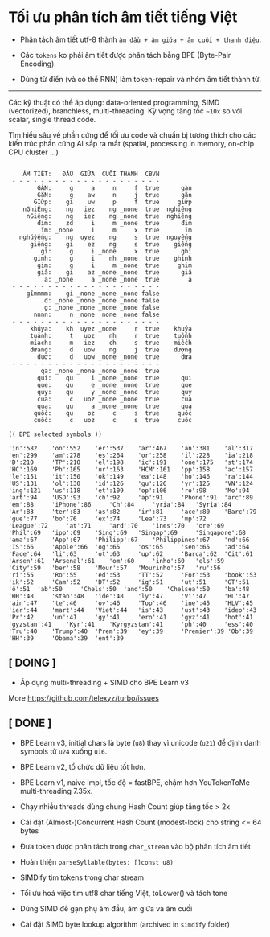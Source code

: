 # Tối ưu phân tích âm tiết tiếng Việt

* Phân tách âm tiết utf-8 thành `âm đầu + âm giữa + âm cuối + thanh điệu`.

* Các `tokens` ko phải âm tiết được phân tách bằng BPE (Byte-Pair Encoding).

* Dùng từ điển (và có thể RNN) làm token-repair và nhóm âm tiết thành từ.

- - - 

Các kỹ thuật có thể áp dụng: data-oriented programming, SIMD (vectorized), branchless, multi-threading. Kỳ vọng tăng tốc `~10x` so với scalar, single thread code.

Tìm hiểu sâu về phần cứng để tối ưu code và chuẩn bị tương thích cho các kiến trúc phần cứng AI sắp ra mắt (spatial, processing in memory, on-chip CPU cluster ...)


```

    ÂM TIẾT:   ĐẦU  GIỮA  CUỐI THANH  CBVN
 - - - - - - - - - - - - - - - - - - - - -
        GÀN:     g     a     n     f  true      gàn
        GặN:     g    aw     n     j  true      gặn
       GIừp:    gi    uw     p     f  true     giừp
    nGhiÊng:    ng   iez    ng _none  true  nghiêng
     nGiêng:    ng   iez    ng _none  true  nghiêng
        đim:    zd     i     m _none  true      đim
         ĩm: _none     i     m     x  true       ĩm
   nghúýếng:    ng  uyez    ng     s  true  nguyếng
      giếng:    gi    ez    ng     s  true    giếng
         gĩ:     g     i _none     x  true      ghĩ
       ginh:     g     i    nh _none  true    ghinh
        gim:     g     i     m _none  true     ghim
        giâ:    gi    az _none _none  true      giâ
          a: _none     a _none _none  true        a
 - - - - - - - - - - - - - - - - - - - - -
     gĩmmmm:    gi _none _none _none false
          đ: _none _none _none _none false
          g: _none _none _none _none false
       nnnn:     n _none _none _none false
 - - - - - - - - - - - - - - - - - - - - -
      khủya:    kh  uyez _none     r  true    khuỷa
      tuảnh:     t   uoz    nh     r  true    tuổnh
      míach:     m   iez    ch     s  true    miếch
      dưạng:     d   uow    ng     j  true    dượng
        duơ:     d   uow _none _none  true      dưa
 - - - - - - - - - - - - - - - - - - - - -
         qa: _none _none _none _none  true
        qui:    qu     i _none _none  true      qui
        que:    qu     e _none _none  true      que
        quy:    qu     y _none _none  true      quy
        cua:     c   uoz _none _none  true      cua
        qua:    qu     a _none _none  true      qua
       quốc:    qu    oz     c     s  true     quốc
       cuốc:     c   uoz     c     s  true     cuốc
```

```
(( BPE selected symbols ))

'in':582    'on':552    'er':537    'ar':467    'an':381    'al':317    'en':299    'am':278    'es':264    'or':258    'il':228    'ia':218    'Đ':210     'TP':210    'el':198    'ic':191    'one':175   'st':174    'HC':169    'Ph':165    'ur':163    'HCM':161   'pp':158    'ac':157    'le':151    'it':150    'ok':149    'ea':148    'ho':146    'ra':144    'US':131    'ol':130    'id':126    'gu':126    'yr':125    'VN':124    'ing':121   'us':118    'et':109    'op':106    'ro':98     'Mo':94     'art':94    'USD':93    'ch':92     'ap':91     'Phone':91  'arc':89    'em':88     'iPhone':86     'Ch':84     'yria':84   'Syria':84  'Ar':83     'ter':83    'as':82     'ir':81     'ace':80    'Barc':79   'gue':77    'bo':76     'ex':74     'Lea':73    'mp':72     'League':72     'at':71     'ard':70    'ines':70   'ore':69    'Phil':69   'ipp':69    'Sing':69   'Singap':69     'Singapore':68  'ama':67    'App':67    'Philipp':67    'Philippines':67    'nd':66     'IS':66     'Apple':66  'og':65     'os':65     'sen':65    'ad':64     'Face':64   'li':63     'ot':63     'up':62     'Barca':62  'Cit':61    'Arsen':61  'Arsenal':61    'om':60     'inho':60   'els':59    'City':59   'ber':58    'Mour':57   'Mourinho':57   'ru':56     'ri':55     'Ro':55     'ed':53     'TT':52     'For':53    'book':53   'ik':52     'Cam':52    'ĐT':52     'ig':51     'ut':51     'GT':51     'ô':51  'ab':50     'Chels':50  'and':50    'Chelsea':50    'ba':48     'ĐH':48     'stan':48   'ide':48    'ly':47     'Vi':47     'HL':47     'ain':47    'te':46     'ov':46     'Top':46    'ine':45    'HLV':45    'ier':44    'mart':44   'Viet':44   'is':43     'ust':43    'ideo':43   'Pr':42     'un':41     'gy':41     'ero':41    'gyz':41    'hot':41    'gyzstan':41    'Kyr':41    'Kyrgyzstan':41     'ph':40     'ess':40    'Tru':40    'Trump':40  'Prem':39   'ey':39     'Premier':39 'Ob':39    'HH':39     'Obama':39  'ent':39
```

## [ DOING ]

- Áp dụng multi-threading + SIMD cho BPE Learn v3

More https://github.com/telexyz/turbo/issues


## [ DONE ]

- BPE Learn v3, initial chars là byte (`u8`) thay vì unicode (`u21`) để định danh symbols từ `u24` xuống `u16`.

- BPE Learn v2, tổ chức dữ liệu tốt hơn.

- BPE Learn v1, naive impl, tốc độ = fastBPE, chậm hơn YouTokenToMe multi-threading 7.35x.

- Chạy nhiều threads dùng chung Hash Count giúp tăng tốc > 2x

- Cài đặt (Almost-)Concurrent Hash Count (modest-lock) cho string <= 64 bytes

- Đưa token được phân tách trong `char_stream` vào bộ phân tích âm tiết

- Hoàn thiện `parseSyllable(bytes: []const u8)`

- SIMDify tìm tokens trong char stream

- Tối ưu hoá việc tìm utf8 char tiếng Việt, toLower() và tách tone

- Dùng SIMD để gạn phụ âm đầu, âm giữa và âm cuối

- Cài đặt SIMD byte lookup algorithm (archived in `simdify` folder)
